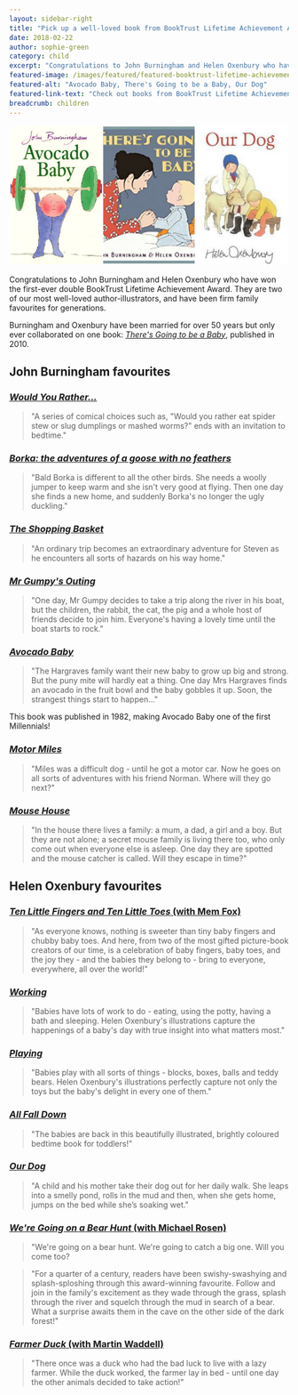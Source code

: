 ```yaml
---
layout: sidebar-right
title: "Pick up a well-loved book from BookTrust Lifetime Achievement Award winners John Burningham and Helen Oxenbury"
date: 2018-02-22
author: sophie-green
category: child
excerpt: "Congratulations to John Burningham and Helen Oxenbury who have won the first-ever double BookTrust Lifetime Achievement Award."
featured-image: /images/featured/featured-booktrust-lifetime-achievement-2018.jpg
featured-alt: "Avocado Baby, There's Going to be a Baby, Our Dog"
featured-link-text: "Check out books from BookTrust Lifetime Achievement Award winners John Burningham and Helen Oxenbury"
breadcrumb: children
---
```


![Avocado Baby, There's Going to be a Baby, Our Dog](/images/featured/featured-booktrust-lifetime-achievement-2018.jpg)

Congratulations to John Burningham and Helen Oxenbury who have won the first-ever double BookTrust Lifetime Achievement Award. They are two of our most well-loved author-illustrators, and have been firm family favourites for generations.

Burningham and Oxenbury have been married for over 50 years but only ever collaborated on one book: [<cite>There's Going to be a Baby</cite>](https://suffolk.spydus.co.uk/cgi-bin/spydus.exe/ENQ/OPAC/BIBENQ?BRN=375015), published in 2010.

## John Burningham favourites

### [<cite>Would You Rather...</cite>](https://suffolk.spydus.co.uk/cgi-bin/spydus.exe/ENQ/OPAC/BIBENQ?BRN=1918942)

> "A series of comical choices such as, "Would you rather eat spider stew or slug dumplings or mashed worms?" ends with an invitation to bedtime."

### [<cite>Borka: the adventures of a goose with no feathers</cite>](https://suffolk.spydus.co.uk/cgi-bin/spydus.exe/ENQ/OPAC/BIBENQ?BRN=1389803)

> "Bald Borka is different to all the other birds. She needs a woolly jumper to keep warm and she isn't very good at flying. Then one day she finds a new home, and suddenly Borka's no longer the ugly duckling."

### [<cite>The Shopping Basket</cite>](https://suffolk.spydus.co.uk/cgi-bin/spydus.exe/ENQ/OPAC/BIBENQ?BRN=253262)

> "An ordinary trip becomes an extraordinary adventure for Steven as he encounters all sorts of hazards on his way home."

### [<cite>Mr Gumpy's Outing</cite>](https://suffolk.spydus.co.uk/cgi-bin/spydus.exe/ENQ/OPAC/BIBENQ?BRN=216927)

> "One day, Mr Gumpy decides to take a trip along the river in his boat, but the children, the rabbit, the cat, the pig and a whole host of friends decide to join him. Everyone's having a lovely time until the boat starts to rock."

### [<cite>Avocado Baby</cite>](https://suffolk.spydus.co.uk/cgi-bin/spydus.exe/ENQ/OPAC/BIBENQ?BRN=1917401)

> "The Hargraves family want their new baby to grow up big and strong. But the puny mite will hardly eat a thing. One day Mrs Hargraves finds an avocado in the fruit bowl and the baby gobbles it up. Soon, the strangest things start to happen..."

This book was published in 1982, making Avocado Baby one of the first Millennials!

### [<cite>Motor Miles</cite>](https://suffolk.spydus.co.uk/cgi-bin/spydus.exe/ENQ/OPAC/BIBENQ?BRN=2152073)

> "Miles was a difficult dog - until he got a motor car. Now he goes on all sorts of adventures with his friend Norman. Where will they go next?"

### [<cite>Mouse House</cite>](https://suffolk.spydus.co.uk/cgi-bin/spydus.exe/ENQ/OPAC/BIBENQ?BRN=2193713)

> "In the house there lives a family: a mum, a dad, a girl and a boy. But they are not alone; a secret mouse family is living there too, who only come out when everyone else is asleep. One day they are spotted and the mouse catcher is called. Will they escape in time?"

## Helen Oxenbury favourites

### [<cite>Ten Little Fingers and Ten Little Toes</cite> (with Mem Fox)](https://suffolk.spydus.co.uk/cgi-bin/spydus.exe/ENQ/OPAC/BIBENQ?BRN=2322959)

> "As everyone knows, nothing is sweeter than tiny baby fingers and chubby baby toes. And here, from two of the most gifted picture-book creators of our time, is a celebration of baby fingers, baby toes, and the joy they - and the babies they belong to - bring to everyone, everywhere, all over the world!"

### [<cite>Working</cite>](https://suffolk.spydus.co.uk/cgi-bin/spydus.exe/ENQ/OPAC/BIBENQ?BRN=1308049)

> "Babies have lots of work to do - eating, using the potty, having a bath and sleeping. Helen Oxenbury's illustrations capture the happenings of a baby's day with true insight into what matters most."

### [<cite>Playing</cite>](https://suffolk.spydus.co.uk/cgi-bin/spydus.exe/ENQ/OPAC/BIBENQ?BRN=1308045)

> "Babies play with all sorts of things - blocks, boxes, balls and teddy bears. Helen Oxenbury's illustrations perfectly capture not only the toys but the baby's delight in every one of them."

### [<cite>All Fall Down</cite>](https://suffolk.spydus.co.uk/cgi-bin/spydus.exe/ENQ/OPAC/BIBENQ?BRN=372319)

> "The babies are back in this beautifully illustrated, brightly coloured bedtime book for toddlers!"

### [<cite>Our Dog</cite>](https://suffolk.spydus.co.uk/cgi-bin/spydus.exe/ENQ/OPAC/BIBENQ?BRN=376532)

> "A child and his mother take their dog out for her daily walk. She leaps into a smelly pond, rolls in the mud and then, when she gets home, jumps on the bed while she’s soaking wet."

### [<cite>We're Going on a Bear Hunt</cite> (with Michael Rosen)](https://suffolk.spydus.co.uk/cgi-bin/spydus.exe/ENQ/OPAC/BIBENQ?BRN=1803458)

> "We're going on a bear hunt. We're going to catch a big one. Will you come too?

> "For a quarter of a century, readers have been swishy-swashying and splash-sploshing through this award-winning favourite. Follow and join in the family's excitement as they wade through the grass, splash through the river and squelch through the mud in search of a bear. What a surprise awaits them in the cave on the other side of the dark forest!"

### [<cite>Farmer Duck</cite> (with Martin Waddell)](https://suffolk.spydus.co.uk/cgi-bin/spydus.exe/ENQ/OPAC/BIBENQ?BRN=2020958)

> "There once was a duck who had the bad luck to live with a lazy farmer. While the duck worked, the farmer lay in bed - until one day the other animals decided to take action!"
